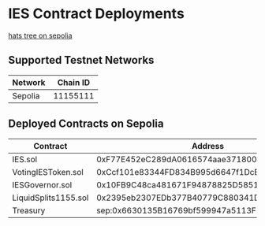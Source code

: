 # IES Contract Deployments

[hats tree on sepolia](https://app.hatsprotocol.xyz/trees/11155111/614)

<!--
## Supported Mainnet Networks

| Network         | Chain ID |
| --------------- | -------- |
| Mainnet         | 1        |
| Optimism        | 10       |
| Fantom          | 250      |
| Celo            | 42220    |
| Arbitrum        | 42161    |
| Base            | 8453     |
| Polygon         | 137      |
| Avalanche       | 43114    |
| Scroll          | 534352   |
-->

## Supported Testnet Networks

| Network | Chain ID |
| ------- | -------- |
| Sepolia | 11155111 |

## Deployed Contracts on Sepolia

<table>
<thead>
    <tr>
        <th>Contract</th>
        <th>Address</th>
    </tr>
</thead>
<tbody>
    <tr>
        <td>IES.sol</td>
        <td>0xF77E452eC289dA0616574aae371800CA4D6315B1</td>
    </tr>
    <tr>
        <td>VotingIESToken.sol</td>
        <td>0xCcf101e83344FD834B995d6647f1DcB96dC34Ed2</td>
    </tr>
    <tr>
        <td>IESGovernor.sol</td>
        <td>0x10FB9C48ca481671F94878825D5851d493A52CB4</td>
    </tr>
    <tr>
        <td>LiquidSplits1155.sol</td>
        <td>0x2395eb2307EDb377B40779C880341DB28e239f65</td>
    </tr>
    <tr>
        <td>Treasury</td>
        <td>sep:0x6630135B16769bf599947a5113F617be4feC781b</td>
    </tr>
</tbody>
</table>
